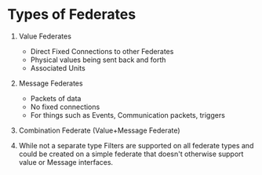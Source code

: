 # Types of Federates

1.  Value Federates

    - Direct Fixed Connections to other Federates
    - Physical values being sent back and forth
    - Associated Units

2.  Message Federates

    - Packets of data
    - No fixed connections
    - For things such as Events, Communication packets, triggers

3.  Combination Federate (Value+Message Federate)

4.  While not a separate type Filters are supported on all federate types and could be created on a simple federate that doesn't otherwise support value or Message interfaces.
